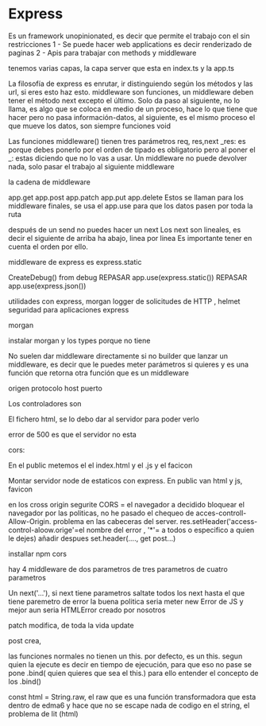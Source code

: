 # Express

Es un framework unopinionated, es decir que permite el trabajo con el sin restricciones
1 - Se puede hacer web applications es decir renderizado de paginas
2 - Apis para trabajar con methods y middleware


tenemos varias capas, la capa server que esta en index.ts y la app.ts 

La filosofía de express es enrutar, ir distinguiendo según los métodos y las url, si eres esto haz esto. 
middleware son funciones, un middleware deben tener el método next excepto el último.
Solo da paso al siguiente, no lo llama, es algo que se coloca en medio de un proceso, hace lo que tiene que hacer 
pero no pasa información-datos, al siguiente, es el mismo proceso el que mueve los datos, son siempre funciones void

Las funciones middleware() tienen tres parámetros req, res,next
_res: es porque debes ponerlo por el orden de tipado es obligatorio pero al poner el _: estas diciendo que no lo vas a usar.
Un middleware no puede devolver nada, solo pasar el trabajo al siguiente middleware

la cadena de middleware


app.get
app.post
app.patch
app.put
app.delete
Estos se llaman para los middleware finales, se usa el app.use para que los datos pasen por toda la ruta


después de un send no puedes hacer un next 
Los next son lineales, es decir el siguiente de arriba ha abajo, linea por linea
Es importante tener en cuenta el orden por ello.

middleware de express es express.static 

CreateDebug() from debug REPASAR
app.use(express.static())  REPASAR 
app.use(express.json())

utilidades con express, morgan  logger de solicitudes de HTTP , helmet seguridad para aplicaciones express

morgan

instalar morgan y los types porque no tiene

No suelen dar middleware directamente si no builder que lanzar un middleware, es decir que le puedes meter parámetros si quieres y es una función que retorna otra función que es un middleware

origen 
 protocolo 
 host 
 puerto

Los controladores son 

El fichero html, se lo debo dar al servidor para poder verlo 

error de 500 es que el servidor no esta

cors: 

En el public metemos el el index.html y el .js y el facicon

Montar servidor node de estaticos con express. En public van html y js, favicon

en los cross origin segurite  CORS = el navegador a decidido bloquear el navegador por las politicas, no he pasado el chequeo de acces-controll-Allow-Origin. problema en las cabeceras del server.
res.setHeader('access-control-aloow.orige'=el nombre del error , '*'= a todos o especifico a quien le dejes)
añadir despues set.header(...., get post...)

installar npm cors


hay 4 middleware
de dos parametros
de tres parametros
de cuatro parametros

Un next('...'), si next tiene parametros saltate todos los next hasta el que tiene paremetro de error
la buena politica seria meter new Error de JS y mejor aun seria HTMLError creado por nosotros

patch modifica, de toda la vida update

post crea,

las funciones normales no tienen un this. por defecto, es un this. segun quien la ejecute es decir en tiempo de ejecución, para que eso no pase se pone .bind( quien quieres que sea el this.) para ello entender el concepto de los .bind()

const html = String.raw, el raw que es una función transformadora que esta dentro de edma6 y hace que no se escape nada de codigo en el string, el problema de lit (html)